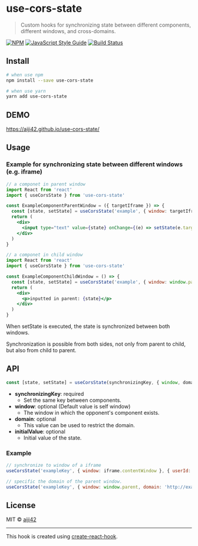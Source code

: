 # use-cors-state

> Custom hooks for synchronizing state between different components, different windows, and cross-domains.

[![NPM](https://img.shields.io/npm/v/use-cors-state.svg)](https://www.npmjs.com/package/use-cors-state) [![JavaScript Style Guide](https://img.shields.io/badge/code_style-standard-brightgreen.svg)](https://standardjs.com) [![Build Status](https://travis-ci.org/aiji42/use-cors-state.svg?branch=master)](https://travis-ci.org/aiji42/use-cors-state)

## Install

```bash
# when use npm
npm install --save use-cors-state

# when use yarn
yarn add use-cors-state
```

## DEMO

https://aiji42.github.io/use-cors-state/

## Usage

### Example for synchronizing state between different windows (e.g. iframe)
```jsx
// a componet in parent window
import React from 'react'
import { useCorsState } from 'use-cors-state'

const ExampleComponentParentWindow = ({ targetIframe }) => {
  const [state, setState] = useCorsState('example', { window: targetIframe.contentWindow }, '')
  return (
    <div>
      <input type="text" value={state} onChange={(e) => setState(e.target.value)} />
    </div>
  )
}
```

```jsx
// a componet in child window
import React from 'react'
import { useCorsState } from 'use-cors-state'

const ExampleComponentChildWindow = () => {
  const [state, setState] = useCorsState('example', { window: window.parent }, '')
  return (
    <div>
      <p>inputted in parent: {state}</p>
    </div>
  )
}
```

When setState is executed, the state is synchronized between both windows.

Synchronization is possible from both sides, not only from parent to child, but also from child to parent.

## API

```js
const [state, setState] = useCorsState(synchronizingKey, { window, domain }, initialValue)
```
- __synchronizingKey__: required
    - Set the same key between components.
- __window__: optional (Default value is self window)
    - The window in which the opponent's component exists.
- __domain__: optional
    - This value can be used to restrict the domain.
- __initialValue__: optional
    - Initial value of the state.

### Example
```js
// synchronize to window of a iframe
useCorsState('exampleKey', { window: iframe.contentWindow }, { userId: 1002 })

// specific the domain of the parent window.
useCorsState('exampleKey', { window: window.parent, domain: 'http://example.com' }, { userId: 1002 })
```

## License

MIT © [aiji42](https://github.com/aiji42)

---

This hook is created using [create-react-hook](https://github.com/hermanya/create-react-hook).

